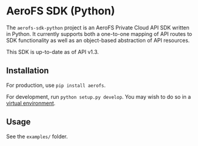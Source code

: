 # AeroFS SDK (Python)

The `aerofs-sdk-python` project is an AeroFS Private Cloud API SDK written in
Python. It currently supports both a one-to-one mapping of API routes to
SDK functionality as well as an object-based abstraction of API resources.

This SDK is up-to-date as of API v1.3.

## Installation

For production, use `pip install aerofs`.

For development, run `python setup.py develop`. You may wish to do so in a
[virtual environment](https://virtualenvwrapper.readthedocs.org/en/latest/).

## Usage

See the `examples/` folder.
